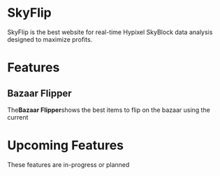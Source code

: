 # SkyFlip

SkyFlip is the best website for real-time Hypixel SkyBlock data analysis designed to maximize profits.

# Features

## Bazaar Flipper

The**Bazaar Flipper**shows the best items to flip on the bazaar using the current 

# Upcoming Features

These features are in-progress or planned
